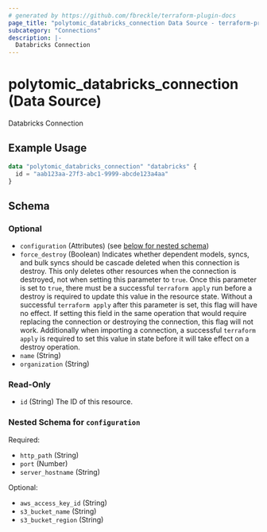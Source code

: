 ```yaml
---
# generated by https://github.com/fbreckle/terraform-plugin-docs
page_title: "polytomic_databricks_connection Data Source - terraform-provider-polytomic"
subcategory: "Connections"
description: |-
  Databricks Connection
---
```


# polytomic_databricks_connection (Data Source)

Databricks Connection

## Example Usage

```terraform
data "polytomic_databricks_connection" "databricks" {
  id = "aab123aa-27f3-abc1-9999-abcde123a4aa"
}
```

<!-- schema generated by tfplugindocs -->
## Schema

### Optional

- `configuration` (Attributes) (see [below for nested schema](#nestedatt--configuration))
- `force_destroy` (Boolean) Indicates whether dependent models, syncs, and bulk syncs should be cascade deleted when this connection is destroy. This only deletes other resources when the connection is destroyed, not when setting this parameter to `true`. Once this parameter is set to `true`, there must be a successful `terraform apply` run before a destroy is required to update this value in the resource state. Without a successful `terraform apply` after this parameter is set, this flag will have no effect. If setting this field in the same operation that would require replacing the connection or destroying the connection, this flag will not work. Additionally when importing a connection, a successful `terraform apply` is required to set this value in state before it will take effect on a destroy operation.
- `name` (String)
- `organization` (String)

### Read-Only

- `id` (String) The ID of this resource.

<a id="nestedatt--configuration"></a>
### Nested Schema for `configuration`

Required:

- `http_path` (String)
- `port` (Number)
- `server_hostname` (String)

Optional:

- `aws_access_key_id` (String)
- `s3_bucket_name` (String)
- `s3_bucket_region` (String)



